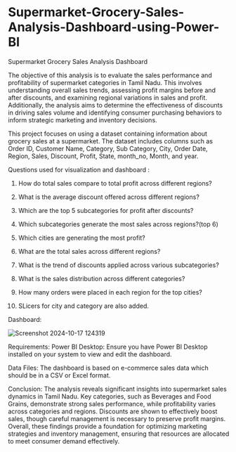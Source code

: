 # Supermarket-Grocery-Sales-Analysis-Dashboard-using-Power-BI

Supermarket Grocery Sales Analysis Dashboard

The objective of this analysis is to evaluate the sales performance and profitability of supermarket categories in Tamil Nadu. This involves understanding overall sales trends, assessing profit margins before and after discounts, and examining regional variations in sales and profit. Additionally, the analysis aims to determine the effectiveness of discounts in driving sales volume and identifying consumer purchasing behaviors to inform strategic marketing and inventory decisions.

This project focuses on using a dataset containing information about grocery sales at a supermarket. The dataset includes columns such as Order ID, Customer Name, Category, Sub Category, City, Order Date, Region, Sales, Discount, Profit, State, month_no, Month, and year.

Questions used for visualization and dashboard : 

1. How do total sales compare to total profit across different regions?

2. What is the average discount offered across different regions?

3. Which are the top 5 subcategories for profit after discounts?

4. Which subcategories generate the most sales across regions?(top 6)

5. Which cities are generating the most profit?

6. What are the total sales across different regions?

7. What is the trend of discounts applied across various subcategories?

8. What is the sales distribution across different categories?

9. How many orders were placed in each region for the top cities?

10. SLicers for city and category are also added.

Dashboard:


![Screenshot 2024-10-17 124319](https://github.com/user-attachments/assets/3e7080e2-4ac9-4ff8-8959-073889372cf3)

Requirements:
Power BI Desktop: Ensure you have Power BI Desktop installed on your system to view and edit the dashboard.

Data Files: The dashboard is based on e-commerce sales data which should be in a CSV or Excel format.


Conclusion:
The analysis reveals significant insights into supermarket sales dynamics in Tamil Nadu. Key categories, such as Beverages and Food Grains, demonstrate strong sales performance, while profitability varies across categories and regions. Discounts are shown to effectively boost sales, though careful management is necessary to preserve profit margins. Overall, these findings provide a foundation for optimizing marketing strategies and inventory management, ensuring that resources are allocated to meet consumer demand effectively.
